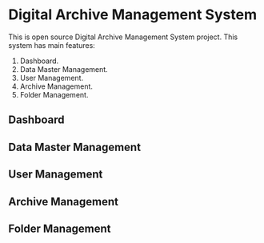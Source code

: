 # Digital Archive Management System

This is open source Digital Archive Management System project. This system has main features:
1. Dashboard.
2. Data Master Management.
3. User Management.
4. Archive Management.
5. Folder Management.

## Dashboard

## Data Master Management

## User Management

## Archive Management

## Folder Management
